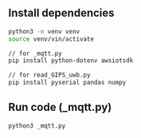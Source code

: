 ## Install dependencies
```bash
python3 -m venv venv
source venv/vin/activate

// for _mqtt.py
pip install python-dotenv awsiotsdk

// for read_GIPS_uwb.py
pip install pyserial pandas numpy
```

## Run code (_mqtt.py)
```bash
python3 _mqtt.py
```
